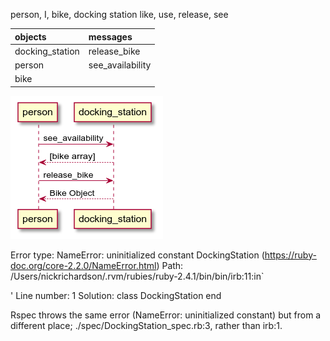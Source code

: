person, I, bike, docking station
like, use, release, see

|objects|messages|
|:--|:--|
|docking_station|release_bike|
|person|see_availability|
|bike||

![Domain Model Diagram](domain_model_1.png)

Error type: NameError: uninitialized constant DockingStation (https://ruby-doc.org/core-2.2.0/NameError.html)
Path: /Users/nickrichardson/.rvm/rubies/ruby-2.4.1/bin/bin/irb:11:in`<main>'
Line number: 1
Solution: 
class DockingStation 
end

Rspec throws the same error (NameError: uninitialized constant) but from a different place; ./spec/DockingStation_spec.rb:3, rather than irb:1.